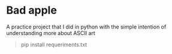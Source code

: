 # Bad apple

A practice project that I did in python with the simple intention of understanding more about ASCII art

> pip install requeriments.txt
